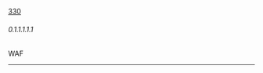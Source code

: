 [330](https://github.com/guilhermeprokisch/guilherme/issues/330) 
###### 0.1.1.1.1.1 

WAF



-------------------------------------------------------------------------------

